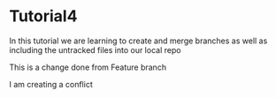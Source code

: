 # Tutorial4
In this tutorial we are learning to create and merge branches as well as including the untracked files into our local repo


This is a change done from Feature branch

I am creating a conflict